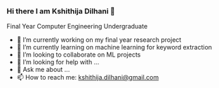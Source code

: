 ### Hi there I am Kshithija Dilhani 👋

Final Year Computer Engineering Undergraduate

- 🔭 I’m currently working on my final year research project
- 🌱 I’m currently learning on machine learning for keyword extraction 
- 👯 I’m looking to collaborate on ML projects
- 🤔 I’m looking for help with ...
- 💬 Ask me about ...
- 📫 How to reach me: kshithija.dilhani@gmail.com


<!--
**kshithi/kshithi** is a ✨ _special_ ✨ repository because its `README.md` (this file) appears on your GitHub profile.

Here are some ideas to get you started:

- 🔭 I’m currently working on my final year research project
- 🌱 I’m currently learning on NLP 
- 👯 I’m looking to collaborate on ...
- 🤔 I’m looking for help with ...
- 💬 Ask me about ...
- 📫 How to reach me: ...
- 😄 Pronouns: ...
- ⚡ Fun fact: ...
-->
